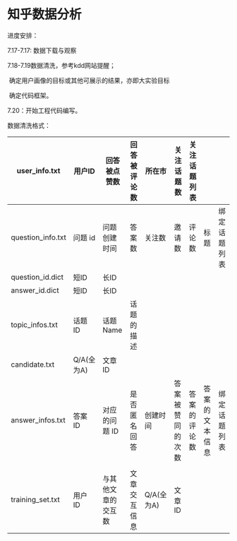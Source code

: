 # 知乎数据分析



进度安排：

7.17-7.17: 数据下载与观察

7.18-7.19数据清洗，参考kdd网站提醒；

​		确定用户画像的目标或其他可展示的结果，亦即大实验目标

​		确定代码框架。

7.20：开始工程代码编写。



数据清洗格式：

| user_info.txt     | 用户ID     | 回答被点赞数       | 回答被评论数 | 所在市     | 关注话题数       | 关注话题列表 |                |              |
| ----------------- | ---------- | ------------------ | ------------ | ---------- | ---------------- | ------------ | -------------- | ------------ |
| question_info.txt | 问题 id    | 问题创建时间       | 答案数       | 关注数     | 邀请数           | 评论数       | 标题           | 绑定话题列表 |
| question_id.dict  | 短ID       | 长ID               |              |            |                  |              |                |              |
| answer_id.dict    | 短ID       | 长ID               |              |            |                  |              |                |              |
| topic_infos.txt   | 话题 ID    | 话题 Name          | 话题的描述   |            |                  |              |                |              |
| candidate.txt     | Q/A(全为A) | 文章ID             |              |            |                  |              |                |              |
| answer_infos.txt  | 答案 ID    | 对应的问题 ID      | 是否匿名回答 | 创建时间   | 答案被赞同的次数 | 答案的评论数 | 答案的文本信息 | 绑定话题列表 |
|                   |            |                    |              |            |                  |              |                |              |
| training_set.txt  | 用户 ID    | 与其他文章的交互数 | 文章交互信息 | Q/A(全为A) | 文章ID           |              |                |              |






























